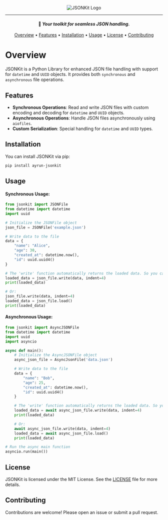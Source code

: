 <p align="center">
  <img src="./assets/jsonkit_logo.png" alt="JSONKit Logo"/>
</p>
<hr>
<h4 align="center">🚀 <i>Your toolkit for seamless JSON handling.</i></h4>

<p align="center">
  <a href="#️overview">Overview</a> •
  <a href="#features">Features</a> •
  <a href="#installation">Installation</a> •
  <a href="#usage">Usage</a> •
  <a href="#license">License</a> •
  <a href="#contributing">Contributing</a>
</p>

# Overview

JSONKit is a Python Library for enhanced JSON file handling with support for `datetime` and `UUID` objects. It provides both `synchronous` and `asynchronous` file operations.

## Features

- **Synchronous Operations**: Read and write JSON files with custom encoding and decoding for `datetime` and `UUID` objects.
- **Asynchronous Operations**: Handle JSON files asynchronously using `aiofiles`.
- **Custom Serialization**: Special handling for `datetime` and `UUID` types.

## Installation

You can install JSONKit via pip:

```bash
pip install ayrun-jsonkit
```

## Usage

#### Synchronous Usage:

```python
from jsonkit import JSONFile
from datetime import datetime
import uuid

# Initialize the JSONFile object
json_file = JSONFile('example.json')

# Write data to the file
data = {
    "name": "Alice",
    "age": 30,
    "created_at": datetime.now(),
    "id": uuid.uuid4()
}

# The 'write' function automatically returns the loaded data. So you can either choose to do this:
loaded_data = json_file.write(data, indent=4)
print(loaded_data)

# Or:
json_file.write(data, indent=4)
loaded_data = json_file.load()
print(loaded_data)
```

#### Asynchronous Usage:

```python
from jsonkit import AsyncJSONFile
from datetime import datetime
import uuid
import asyncio

async def main():
    # Initialize the AsyncJSONFile object
    async_json_file = AsyncJsonFile('data.json')

    # Write data to the file
    data = {
        "name": "Bob",
        "age": 25,
        "created_at": datetime.now(),
        "id": uuid.uuid4()
    }

    # The 'write' function automatically returns the loaded data. So you can either choose to do this:
    loaded_data = await async_json_file.write(data, indent=4)
    print(loaded_data)

    # Or:
    await async_json_file.write(data, indent=4)
    loaded_data = await async_json_file.load()
    print(loaded_data)

# Run the async main function
asyncio.run(main())
```

## License

JSONKit is licensed under the MIT License. See the [LICENSE](./LICENSE) file for more details.

## Contributing

Contributions are welcome! Please open an issue or submit a pull request.
